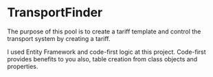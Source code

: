 # TransportFinder
The purpose of this pool is to create a tariff template and control the transport system by creating a tariff.

I used Entity Framework and code-first logic at this project. Code-first provides benefits to you also, table creation from class objects and properties.

